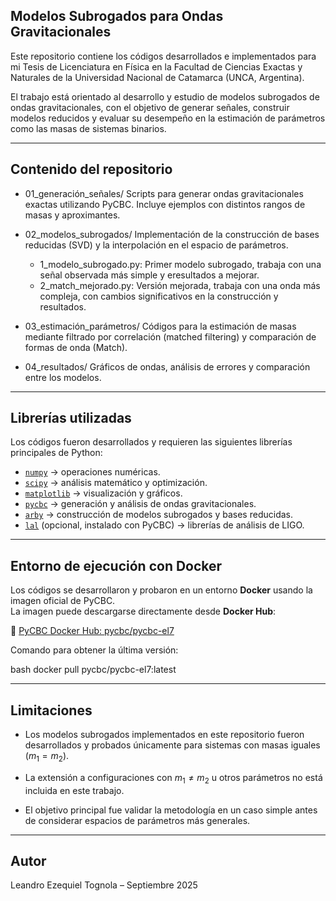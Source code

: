 ## Modelos Subrogados para Ondas Gravitacionales

Este repositorio contiene los códigos desarrollados e implementados para mi Tesis de Licenciatura en Física en la Facultad de Ciencias Exactas y Naturales de la Universidad Nacional de Catamarca (UNCA, Argentina).

El trabajo está orientado al desarrollo y estudio de modelos subrogados de ondas gravitacionales, con el objetivo de generar señales, construir modelos reducidos y evaluar su desempeño en la estimación de parámetros como las masas de sistemas binarios.

---

## Contenido del repositorio

- 01_generación_señales/
Scripts para generar ondas gravitacionales exactas utilizando PyCBC. Incluye ejemplos con distintos rangos de masas y aproximantes.

- 02_modelos_subrogados/
Implementación de la construcción de bases reducidas (SVD) y la interpolación en el espacio de parámetros.

  - 1_modelo_subrogado.py: Primer modelo subrogado, trabaja con una señal observada más simple y eresultados a mejorar.
  - 2_match_mejorado.py: Versión mejorada, trabaja con una onda más compleja, con cambios significativos en la construcción y resultados.

- 03_estimación_parámetros/
Códigos para la estimación de masas mediante filtrado por correlación (matched filtering) y comparación de formas de onda (Match).

- 04_resultados/
Gráficos de ondas, análisis de errores y comparación entre los modelos.

---

##  Librerías utilizadas

Los códigos fueron desarrollados y requieren las siguientes librerías principales de Python:

- [`numpy`](https://numpy.org/) → operaciones numéricas.
- [`scipy`](https://scipy.org/) → análisis matemático y optimización.
- [`matplotlib`](https://matplotlib.org/) → visualización y gráficos.
- [`pycbc`](https://pycbc.org/) → generación y análisis de ondas gravitacionales.
- [`arby`](https://github.com/ligo-cbc/arby) → construcción de modelos subrogados y bases reducidas.
- [`lal`](https://lscsoft.docs.ligo.org/lalsuite/lal/) (opcional, instalado con PyCBC) → librerías de análisis de LIGO.

---

## Entorno de ejecución con Docker

Los códigos se desarrollaron y probaron en un entorno **Docker** usando la imagen oficial de PyCBC.  
La imagen puede descargarse directamente desde **Docker Hub**:  

🔗 [PyCBC Docker Hub: pycbc/pycbc-el7](https://hub.docker.com/r/pycbc/pycbc-el7)  

Comando para obtener la última versión:  

bash docker pull pycbc/pycbc-el7:latest

---

## Limitaciones

- Los modelos subrogados implementados en este repositorio fueron desarrollados y probados únicamente para sistemas con masas iguales ($m_1 = m_2$).

- La extensión a configuraciones con $m_1 \neq m_2$ u otros parámetros no está incluida en este trabajo.

- El objetivo principal fue validar la metodología en un caso simple antes de considerar espacios de parámetros más generales.

---

## Autor

Leandro Ezequiel Tognola – Septiembre 2025

